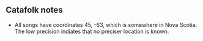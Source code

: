 Catafolk notes
--------------

- All songs have coordinates 45, -63, which is somewhere in Nova Scotia. The low precision indiates that no preciser location is known.